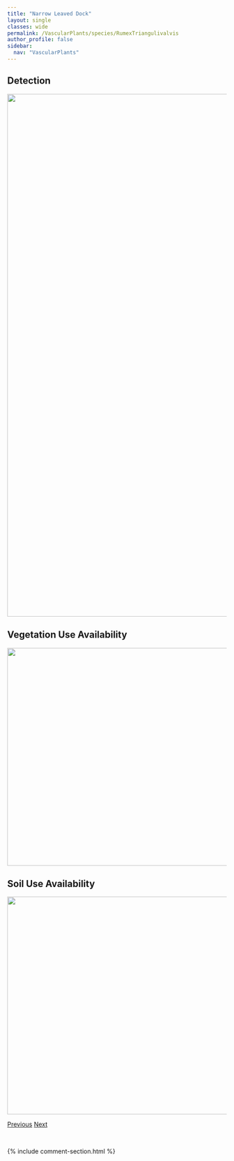 ```yaml
---
title: "Narrow Leaved Dock"
layout: single
classes: wide
permalink: /VascularPlants/species/RumexTriangulivalvis
author_profile: false
sidebar:
  nav: "VascularPlants"
---
```


<h2>Detection</h2>

<a href="https://drive.google.com/uc?export=view&id=1_HvQBck2MC1_lvSdenh4UFtMUUXiy6AF">
<img src="https://drive.google.com/uc?export=view&id=1_HvQBck2MC1_lvSdenh4UFtMUUXiy6AF" height = "1200" width = "800">
</a>


<h2>Vegetation Use Availability</h2>

<a href="https://drive.google.com/uc?export=view&id=1XIZTLvMcV5_M83zKK5ejoc-aOCLH9pKi">
<img src="https://drive.google.com/uc?export=view&id=1XIZTLvMcV5_M83zKK5ejoc-aOCLH9pKi" height = "500" width = "1000">
</a>


<h2>Soil Use Availability</h2>

<a href="https://drive.google.com/uc?export=view&id=1dhrmAnhJqlfSxiwgNGzsc2JsOmv69vjg">
<img src="https://drive.google.com/uc?export=view&id=1dhrmAnhJqlfSxiwgNGzsc2JsOmv69vjg" height = "500" width = "1000">
</a>


<a href="/DevelopmentWebsite/VascularPlants/species/RumexStenophyllus" class="pagination--pager" title="Rumex stenophyllus">Previous</a> <a href="/DevelopmentWebsite/VascularPlants/species/RumexVenosus" class="pagination--pager" title="Rumex venosus">Next</a>

<p>&nbsp;</p>

{% include comment-section.html %}
